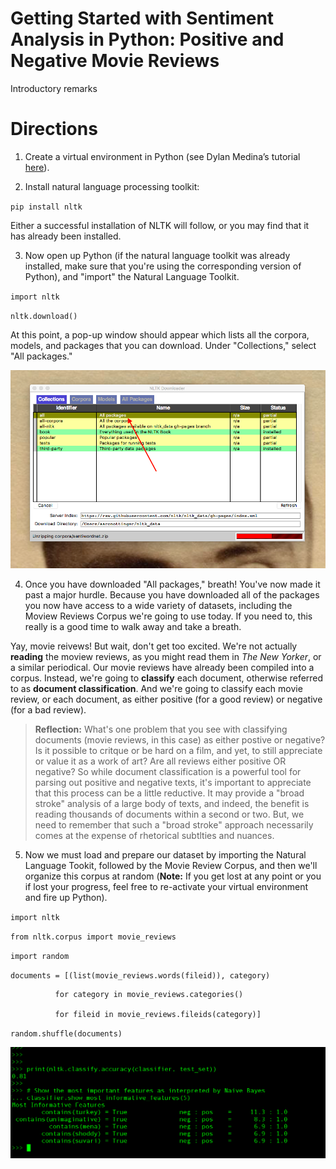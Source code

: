 # Getting Started with Sentiment Analysis in Python: Positive and Negative Movie Reviews

Introductory remarks

# Directions 	

1. Create a virtual environment in Python (see Dylan Medina’s tutorial [here](https://youtu.be/_fCazmtnUzY)). 

2.	Install natural language processing toolkit: 

`pip install nltk`

Either a successful installation of NLTK will follow, or you may find that it has already been installed. 

3. Now open up Python (if the natural language toolkit was already installed, make sure that you're using the corresponding version of Python), and "import" the Natural Language Toolkit. 

`import nltk`


`nltk.download()`

At this point, a pop-up window should appear which lists all the corpora, models, and packages that you can download. Under "Collections," select "All packages."

![an image of the NLTK downloader and its contents](nltk_downloader.png)


4. Once you have downloaded "All packages," breath! You've now made it past a major hurdle. Because you have downloaded all of the packages you now have access to a wide variety of datasets, including the Moview Reviews Corpus we're going to use today. If you need to, this really is a good time to walk away and take a breath. 

Yay, movie reivews! But wait, don't get too excited. We're not actually **reading** the moview reviews, as you might read them in *The New Yorker*, or a similar periodical. Our movie reviews have already been compiled into a corpus. Instead, we're going to **classify** each document, otherwise referred to as **document classification**. And we're going to classify each movie review, or each document, as either positive (for a good review) or negative (for a bad review).

> **Reflection:** What's one problem that you see with classifying documents (movie reviews, in this case) as either postive or negative? Is it possible to critque or be hard on a film, and yet, to still appreciate or value it as a work of art? Are all reviews either positive OR negative? So while document classification is a powerful tool for parsing out positive and negative texts, it's important to appreciate that this process can be a little reductive. It may provide a "broad stroke" analysis of a large body of texts, and indeed, the benefit is reading thousands of documents within a second or two. But, we need to remember that such a "broad stroke" approach necessarily comes at the expense of rhetorical subtlties and nuances.

5. Now we must load and prepare our dataset by importing the Natural Language Tookit, followed by the Movie Review Corpus, and then we'll organize this corpus at random (**Note:** If you get lost at any point or you if lost your progress, feel free to re-activate your virtual environment and fire up Python). 

`import nltk`

`from nltk.corpus import movie_reviews`

`import random`


`documents = [(list(movie_reviews.words(fileid)), category)`

              for category in movie_reviews.categories()
              
              for fileid in movie_reviews.fileids(category)]

`random.shuffle(documents)`




![an image of the NLTK downloader and its contents](most_important_features.png)

